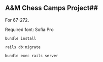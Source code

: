 ## A&M Chess Camps Project##

For 67-272.

Required font: Sofia Pro

```
bundle install
```

```
rails db:migrate
```

```
bundle exec rails server
```
